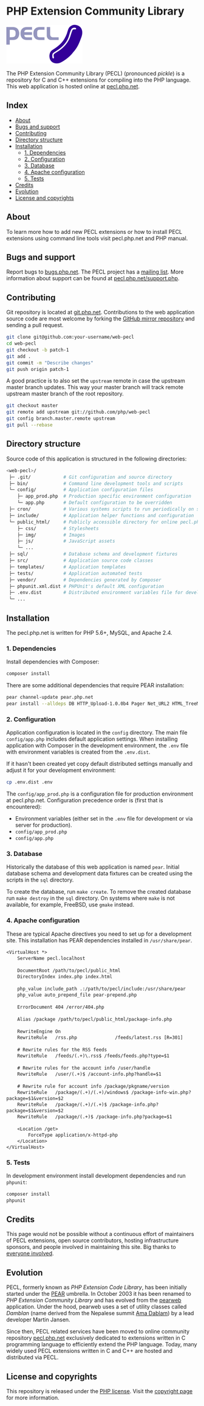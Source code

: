 # PHP Extension Community Library

[![PECL](/public_html/img/pecl.svg "PECL")](https://pecl.php.net)

The PHP Extension Community Library (PECL) (pronounced *pickle*) is a repository
for C and C++ extensions for compiling into the PHP language. This web application
is hosted online at [pecl.php.net](https://pecl.php.net).

## Index

* [About](#about)
* [Bugs and support](#bugs-and-support)
* [Contributing](#contributing)
* [Directory structure](#directory-structure)
* [Installation](#installation)
  * [1. Dependencies](#1-dependencies)
  * [2. Configuration](#2-configuration)
  * [3. Database](#3-database)
  * [4. Apache configuration](#4-apache-configuration)
  * [5. Tests](#5-tests)
* [Credits](#credits)
* [Evolution](#evolution)
* [License and copyrights](#license-and-copyrights)

## About

To learn more how to add new PECL extensions or how to install PECL extensions
using command line tools visit pecl.php.net and PHP manual.

## Bugs and support

Report bugs to [bugs.php.net](https://bugs.php.net/report.php). The PECL project
has a [mailing list](http://news.php.net/php.pecl.dev). More information about
support can be found at [pecl.php.net/support.php](https://pecl.php.net/support.php).

## Contributing

Git repository is located at [git.php.net](https://git.php.net/?p=web/pecl.git).
Contributions to the web application source code are most welcome by forking the
[GitHub mirror repository](https://github.com/php/web-pecl) and sending a pull
request.

```bash
git clone git@github.com:your-username/web-pecl
cd web-pecl
git checkout -b patch-1
git add .
git commit -m "Describe changes"
git push origin patch-1
```

A good practice is to also set the `upstream` remote in case the upstream master
branch updates. This way your master branch will track remote upstream master
branch of the root repository.

```bash
git checkout master
git remote add upstream git://github.com/php/web-pecl
git config branch.master.remote upstream
git pull --rebase
```

## Directory structure

Source code of this application is structured in the following directories:

```bash
<web-pecl>/
 ├─ .git/            # Git configuration and source directory
 ├─ bin/             # Command line development tools and scripts
 └─ config/          # Application configuration files
    ├─ app_prod.php  # Production specific environment configuration
    └─ app.php       # Default configuration to be overridden
 ├─ cron/            # Various systems scripts to run periodically on server
 ├─ include/         # Application helper functions and configuration
 └─ public_html/     # Publicly accessible directory for online pecl.php.net
    ├─ css/          # Stylesheets
    ├─ img/          # Images
    ├─ js/           # JavaScript assets
    └─ ...
 ├─ sql/             # Database schema and development fixtures
 ├─ src/             # Application source code classes
 ├─ templates/       # Application templates
 ├─ tests/           # Application automated tests
 ├─ vendor/          # Dependencies generated by Composer
 ├─ phpunit.xml.dist # PHPUnit's default XML configuration
 ├─ .env.dist        # Distributed environment variables file for development
 └─ ...
```

## Installation

The pecl.php.net is written for PHP 5.6+, MySQL, and Apache 2.4.

### 1. Dependencies

Install dependencies with Composer:

```bash
composer install
```

There are some additional dependencies that require PEAR installation:

```bash
pear channel-update pear.php.net
pear install --alldeps DB HTTP_Upload-1.0.0b4 Pager Net_URL2 HTML_TreeMenu
```

### 2. Configuration

Application configuration is located in the `config` directory. The main file
`config/app.php` includes default application settings. When installing
application with Composer in the development environment, the `.env` file with
environment variables is created from the `.env.dist`.

If it hasn't been created yet copy default distributed settings manually and
adjust it for your development environment:

```bash
cp .env.dist .env
```

The `config/app_prod.php` is a configuration file for production environment at
pecl.php.net. Configuration precedence order is (first that is encountered):

* Environment variables (either set in the `.env` file for development or via
  server for production).
* `config/app_prod.php`
* `config/app.php`

### 3. Database

Historically the database of this web application is named `pear`. Initial
database schema and development data fixtures can be created using the scripts
in the `sql` directory.

To create the database, run `make create`. To remove the created database run
`make destroy` in the `sql` directory. On systems where `make` is not available,
for example, FreeBSD, use `gmake` instead.

### 4. Apache configuration

These are typical Apache directives you need to set up for a development site.
This installation has PEAR dependencies installed in `/usr/share/pear`.

```apacheconf
<VirtualHost *>
    ServerName pecl.localhost

    DocumentRoot /path/to/pecl/public_html
    DirectoryIndex index.php index.html

    php_value include_path .:/path/to/pecl/include:/usr/share/pear
    php_value auto_prepend_file pear-prepend.php

    ErrorDocument 404 /error/404.php

    Alias /package /path/to/pecl/public_html/package-info.php

    RewriteEngine On
    RewriteRule   /rss.php              /feeds/latest.rss [R=301]

    # Rewrite rules for the RSS feeds
    RewriteRule   /feeds/(.+)\.rss$ /feeds/feeds.php?type=$1

    # Rewrite rules for the account info /user/handle
    RewriteRule   /user/(.+)$ /account-info.php?handle=$1

    # Rewrite rule for account info /package/pkgname/version
    RewriteRule   /package/(.+)/(.+)/windows$ /package-info-win.php?package=$1&version=$2
    RewriteRule   /package/(.+)/(.+)$ /package-info.php?package=$1&version=$2
    RewriteRule   /package/(.+)$ /package-info.php?package=$1

    <Location /get>
        ForceType application/x-httpd-php
    </Location>
</VirtualHost>
```

### 5. Tests

In development environment install development dependencies and run `phpunit`:

```bash
composer install
phpunit
```

## Credits

This page would not be possible without a continuous effort of maintainers of
PECL extensions, open source contributors, hosting infrastructure sponsors, and
people involved in maintaining this site. Big thanks to
[everyone involved](https://pecl.php.net/credits.php).

## Evolution

PECL, formerly known as *PHP Extension Code Library*, has been initially started
under the [PEAR](https://pear.php.net) umbrella. In October 2003 it has been
renamed to *PHP Extension Community Library* and has evolved from the
[pearweb](https://github.com/pear/pearweb) application. Under the hood, pearweb
uses a set of utility classes called *Damblan* (name derived from the
Nepalese summit [Ama Dablam](https://www.summitpost.org/ama-dablam/150234)) by a
lead developer Martin Jansen.

Since then, PECL related services have been moved to online community repository
[pecl.php.net](https://pecl.php.net/) exclusively dedicated to extensions written
in C programming language to efficiently extend the PHP language. Today, many
widely used PECL extensions written in C and C++ are hosted and distributed via
PECL.

## License and copyrights

This repository is released under the [PHP license](LICENSE). Visit the
[copyright page](https://pecl.php.net/copyright.php) for more information.
